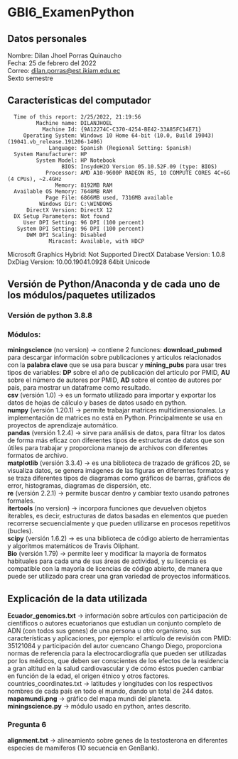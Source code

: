 # GBI6_ExamenPython
## Datos personales
Nombre: Dilan Jhoel Porras Quinaucho<br> 
Fecha: 25 de febrero del 2022<br> 
Correo: dilan.porras@est.ikiam.edu.ec<br> 
Sexto semestre<br> 
## Características del computador
      Time of this report: 2/25/2022, 21:19:56
             Machine name: DILANJHOEL
               Machine Id: {9A12274C-C370-4254-BE42-33A85FC14E71}
         Operating System: Windows 10 Home 64-bit (10.0, Build 19043) (19041.vb_release.191206-1406)
                 Language: Spanish (Regional Setting: Spanish)
      System Manufacturer: HP
             System Model: HP Notebook
                     BIOS: InsydeH2O Version 05.10.52F.09 (type: BIOS)
                Processor: AMD A10-9600P RADEON R5, 10 COMPUTE CORES 4C+6G (4 CPUs), ~2.4GHz
                   Memory: 8192MB RAM
      Available OS Memory: 7648MB RAM
                Page File: 6866MB used, 7316MB available
              Windows Dir: C:\WINDOWS
          DirectX Version: DirectX 12
      DX Setup Parameters: Not found
         User DPI Setting: 96 DPI (100 percent)
       System DPI Setting: 96 DPI (100 percent)
          DWM DPI Scaling: Disabled
                 Miracast: Available, with HDCP
Microsoft Graphics Hybrid: Not Supported
 DirectX Database Version: 1.0.8
           DxDiag Version: 10.00.19041.0928 64bit Unicode
## Versión de Python/Anaconda y de cada uno de los módulos/paquetes utilizados
### Versión de python 3.8.8
### Módulos: 
**miningscience** (no version) → contiene 2 funciones: **download_pubmed** para descargar información sobre publicaciones y artículos relacionados con la **palabra clave** que se usa para buscar y **mining_pubs** para usar tres tipos de variables: **DP** sobre el año de publicación del artículo por PMID, **AU** sobre el número de autores por PMID, **AD** sobre el conteo de autores por país, para mostrar un dataframe como resultado.<br>
**csv** (versión 1.0) → es un formato utilizado para importar y exportar los datos de hojas de cálculo y bases de datos usado en python.<br> 
**numpy** (versión 1.20.1) → permite trabajar matrices multidimensionales. La implementación de matrices no está en Python. Principalmente se usa en proyectos de aprendizaje automático.<br> 
**pandas** (versión 1.2.4) → sirve para análisis de datos, para filtrar los datos de forma más eficaz con diferentes tipos de estructuras de datos que son útiles para trabajar y proporciona manejo de archivos con diferentes formatos de archivo.<br>
**matplotlib** (versión 3.3.4) → es una biblioteca de trazado de gráficos 2D, se visualiza datos, se genera imágenes de las figuras en diferentes formatos y se traza diferentes tipos de diagramas como gráficos de barras, gráficos de error, histogramas, diagramas de dispersión, etc.<br>
**re** (versión 2.2.1) → permite buscar dentro y cambiar texto usando patrones formales.<br>
**itertools** (no version) → incorpora funciones que devuelven objetos iterables, es decir, estructuras de datos basadas en elementos que pueden recorrerse secuencialmente y que pueden utilizarse en procesos repetitivos (bucles).<br>
**scipy** (versión 1.6.2) → es una biblioteca de código abierto de herramientas y algoritmos matemáticos de Travis Oliphant.<br>
**Bio** (versión 1.79) → permite leer y modificar la mayoría de formatos habituales para cada una de sus áreas de actividad, y su licencia es compatible con la mayoría de licencias de código abierto, de manera que puede ser utilizado para crear una gran variedad de proyectos informáticos.<br>
## Explicación de la data utilizada
**Ecuador_genomics.txt** → información sobre artículos con participación de científicos o autores ecuatorianos que estudian un conjunto completo de ADN (con todos sus genes) de una persona u otro organismo, sus características y aplicaciones, por ejemplo: el artículo de revisión con PMID: 35121084 y participación del autor cuencano Chango Diego, proporciona normas de referencia para la electrocardiografía que pueden ser utilizadas por los médicos, que deben ser conscientes de los efectos de la residencia a gran altitud en la salud cardiovascular y de cómo éstos pueden cambiar en función de la edad, el origen étnico y otros factores.<br>
countries_coordinates.txt → latitudes y longitudes con los respectivos nombres de cada país en todo el mundo, dando un total de 244 datos.<br>
**mapamundi.png** → gráfico del mapa mundi del planeta.<br>
**miningscience.py** → módulo usado en python, antes descrito.<br>
### Pregunta 6
**alignment.txt** → alineamiento sobre genes de la testosterona en diferentes especies de mamíferos (10 secuencia en GenBank).
